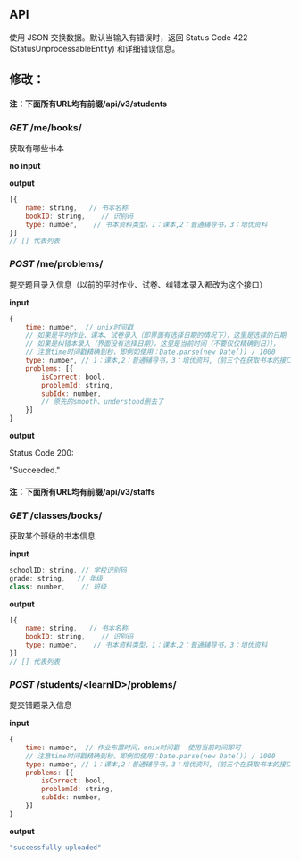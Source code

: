 ## API

使用 JSON 交换数据。默认当输入有错误时，返回 Status Code 422 (StatusUnprocessableEntity) 和详细错误信息。

## 修改：

#### 注：下面所有URL均有前缀/api/v3/students

### *GET* /me/books/

获取有哪些书本

**no input**

**output**

```javascript
[{
    name: string,	// 书本名称
    bookID: string,    // 识别码
	type: number,    // 书本资料类型，1：课本,2：普通辅导书，3：培优资料
}]
// [] 代表列表
```

### *POST* /me/problems/

提交题目录入信息（以前的平时作业、试卷、纠错本录入都改为这个接口）

**input**

```javascript
{
    time: number,  // unix时间戳
    // 如果是平时作业、课本、试卷录入（即界面有选择日期的情况下），这里是选择的日期
    // 如果是纠错本录入（界面没有选择日期），这里是当前时间（不要仅仅精确到日）），
	// 注意time时间戳精确到秒，即例如使用：Date.parse(new Date()) / 1000
    type: number, // 1：课本,2：普通辅导书，3：培优资料,（前三个在获取书本的接口中有） 4: 试卷， 5： 纠错本
	problems: [{
    	isCorrect: bool,
    	problemId: string,
    	subIdx: number,
		// 原先的smooth、understood删去了
    }]
}
```

**output**

Status Code 200:

"Succeeded."

#### 注：下面所有URL均有前缀/api/v3/staffs

### *GET* /classes/books/

获取某个班级的书本信息

**input**

```javascript
schoolID: string, // 学校识别码
grade: string,   // 年级
class: number,    // 班级
```

**output**

```javascript
[{
    name: string,	// 书本名称
    bookID: string,    // 识别码
    type: number,    // 书本资料类型，1：课本,2：普通辅导书，3：培优资料
}]
// [] 代表列表
```

### *POST* /students/\<learnID\>/problems/

提交错题录入信息

**input**

```javascript
{
    time: number,  // 作业布置时间，unix时间戳  使用当前时间即可
	// 注意time时间戳精确到秒，即例如使用：Date.parse(new Date()) / 1000
    type: number, // 1：课本,2：普通辅导书，3：培优资料,（前三个在获取书本的接口中有） 4: 试卷， 5： 纠错本
	problems: [{
	    isCorrect: bool,
	    problemId: string,
	    subIdx: number,
	}]
}
```

**output**

```javascript
"successfully uploaded"
```

### 